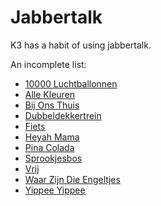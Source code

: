 # Jabbertalk

K3 has a habit of using jabbertalk.

An incomplete list:

 * [10000 Luchtballonnen](10000LuchtBallonnen.md)
 * [Alle Kleuren](AlleKleuren.md)
 * [Bij Ons Thuis](BijOnsThuis.md)
 * [Dubbeldekkertrein](Dubbeldekkertrein.md)
 * [Fiets](Fiets.md)
 * [Heyah Mama](HeyahMama.md)
 * [Pina Colada](PinaColada.md)
 * [Sprookjesbos](Sprookjesbos.md)
 * [Vrij](Vrij.md)
 * [Waar Zijn Die Engeltjes](WaarZijnDieEngeltjes.md)
 * [Yippee Yippee](YippeeYippee.md)
